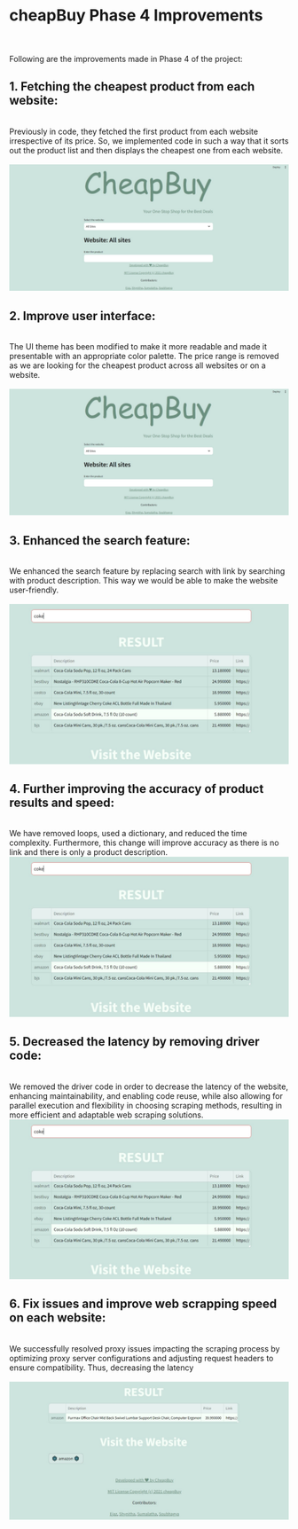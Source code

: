 # cheapBuy Phase 4 Improvements
<br><br>
Following are the improvements made in Phase 4 of the project:

## **1. Fetching the cheapest product from each website:**
<br>
Previously in code, they fetched the first product from each website irrespective of its price. So, we implemented code in such a way that it sorts out the product list and then displays the cheapest one from each website.<br>
<br>
<img src = "https://github.com/EZ7051/cheapBuy/blob/main/media/home1.jpeg">
<br>

## **2. Improve user interface:**
<br>
The UI theme has been modified to make it more readable and made it presentable with an appropriate color palette. 
The price range is removed as we are looking for the cheapest product across all websites or on a website.<br>
<br>
<img src = "https://github.com/EZ7051/cheapBuy/blob/main/media/home1.jpeg">
<br>

## **3. Enhanced the search feature:**
<br>
We enhanced the search feature by replacing search with link by searching with product description. This way we would be able to make the website user-friendly.<br>
<br>
<img src = "https://github.com/EZ7051/cheapBuy/blob/main/media/results.jpeg">
<br>

## **4. Further improving the accuracy of product results and speed:**
<br>
We have removed loops, used a dictionary, and reduced the time complexity. Furthermore, this change will improve accuracy as there is no link and there is only a product description.<br>
<img src = "https://github.com/EZ7051/cheapBuy/blob/main/media/results.jpeg">
<br>

## **5. Decreased the latency by removing driver code:**
<br>
We removed the driver code in order to decrease the latency of the website, enhancing maintainability, and enabling code reuse, while also allowing for parallel execution and flexibility in choosing scraping methods, resulting in more efficient and adaptable web scraping solutions.<br>
<img src = "https://github.com/EZ7051/cheapBuy/blob/main/media/results.jpeg">
<br>

## **6. Fix issues and improve web scrapping speed on each website:**
<br>
We successfully resolved proxy issues impacting the scraping process by optimizing proxy server configurations and adjusting request headers to ensure compatibility. Thus, decreasing the latency<br>
<br>
<img src = "https://github.com/EZ7051/cheapBuy/blob/main/media/home.jpeg">
<br>
